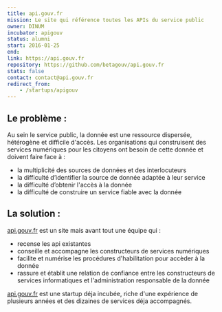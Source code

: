 ```yaml
---
title: api.gouv.fr
mission: Le site qui référence toutes les APIs du service public
owner: DINUM
incubator: apigouv
status: alumni
start: 2016-01-25
end:
link: https://api.gouv.fr
repository: https://github.com/betagouv/api.gouv.fr
stats: false
contact: contact@api.gouv.fr
redirect_from:
    - /startups/apigouv
---
```


## Le problème :

Au sein le service public, la donnée est une ressource dispersée, hétérogène et difficile d'accès.
Les organisations qui construisent des services numériques pour les citoyens ont besoin de cette donnée et doivent faire face à :

-   la multiplicité des sources de données et des interlocuteurs
-   la difficulté d’identifier la source de donnée adaptée à leur service
-   la difficulté d’obtenir l'accès à la donnée
-   la difficulté de construire un service fiable avec la donnée

## La solution :

[api.gouv.fr](https://api.gouv.fr) est un site mais avant tout une équipe qui :

-   recense les api existantes
-   conseille et accompagne les constructeurs de services numériques
-   facilite et numérise les procédures d'habilitation pour accèder à la donnée
-   rassure et établit une relation de confiance entre les constructeurs de services informatiques et l'administration responsable de la donnée

[api.gouv.fr](https://api.gouv.fr) est une startup déja incubée, riche d'une expérience de plusieurs années et des dizaines de services déja accompagnés.
